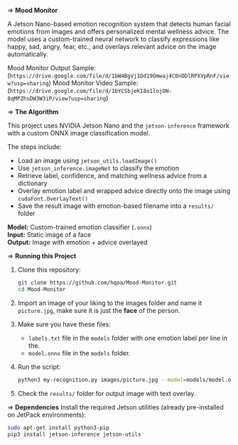 => **Mood Monitor**

A Jetson Nano-based emotion recognition system that detects human facial emotions from images and offers personalized mental wellness advice. The model uses a custom-trained neural network to classify expressions like happy, sad, angry, fear, etc., and overlays relevant advice on the image automatically.

Mood Monitor Output Sample: (`https://drive.google.com/file/d/1bW4BgVj1Dd19Omwaj4C0nDDlRPXVpRnF/view?usp=sharing`)
Mood Monitor Video Sample: (`https://drive.google.com/file/d/1bYCSbjeKI8o1lojON-8qMPZhsDW3W3iP/view?usp=sharing`)


=> **The Algorithm**

This project uses NVIDIA Jetson Nano and the `jetson-inference` framework with a custom ONNX image classification model. 

The steps include:
- Load an image using `jetson_utils.loadImage()`
- Use `jetson_inference.imageNet` to classify the emotion
- Retrieve label, confidence, and matching wellness advice from a dictionary
- Overlay emotion label and wrapped advice directly onto the image using `cudaFont.OverlayText()`
- Save the result image with emotion-based filename into a `results/` folder

**Model:** Custom-trained emotion classifier (`.onnx`)  
**Input:** Static image of a face  
**Output:** Image with emotion + advice overlayed


=> **Running this Project**

1. Clone this repository:
    ```bash
    git clone https://github.com/hqoa/Mood-Monitor.git
    cd Mood-Monitor
    ```
2. Import an image of your liking to the images folder and name it `picture.jpg`, make sure it is just the **face** of the person.

3. Make sure you have these files:
   - `labels.txt` file in the `models` folder with one emotion label per line in the.
   - `model.onnx` file in the `models` folder.

4. Run the script:
    ```bash
    python3 my-recognition.py images/picture.jpg --model=models/model.onnx --labels=models/labels.txt
    ```

5. Check the `results/` folder for output image with text overlay.


=> **Dependencies**
Install the required Jetson utilities (already pre-installed on JetPack environments):

```bash
sudo apt-get install python3-pip
pip3 install jetson-inference jetson-utils


